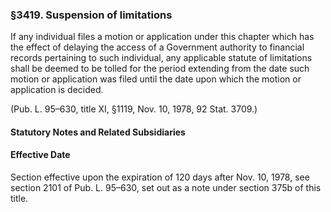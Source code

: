 ### §3419. Suspension of limitations ###

If any individual files a motion or application under this chapter which has the effect of delaying the access of a Government authority to financial records pertaining to such individual, any applicable statute of limitations shall be deemed to be tolled for the period extending from the date such motion or application was filed until the date upon which the motion or application is decided.

(Pub. L. 95–630, title XI, §1119, Nov. 10, 1978, 92 Stat. 3709.)

#### **Statutory Notes and Related Subsidiaries** ####

#### Effective Date ####

Section effective upon the expiration of 120 days after Nov. 10, 1978, see section 2101 of Pub. L. 95–630, set out as a note under section 375b of this title.
